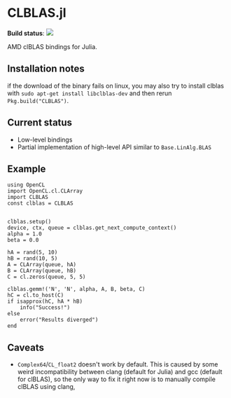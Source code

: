 CLBLAS.jl
============

**Build status**: [![][gitlab-img]][gitlab-url]

[gitlab-img]: https://gitlab.com/JuliaGPU/CLBLAS.jl/badges/master/pipeline.svg
[gitlab-url]: https://gitlab.com/JuliaGPU/CLBLAS.jl/pipelines



AMD clBLAS bindings for Julia.

## Installation notes

if the download of the binary fails on linux, you may also try to install clblas with `sudo apt-get install libclblas-dev` 
and then rerun `Pkg.build("CLBLAS")`.

## Current status

 * Low-level bindings
 * Partial implementation of high-level API similar to `Base.LinAlg.BLAS`

## Example

```
using OpenCL
import OpenCL.cl.CLArray
import CLBLAS
const clblas = CLBLAS


clblas.setup()
device, ctx, queue = clblas.get_next_compute_context()
alpha = 1.0
beta = 0.0

hA = rand(5, 10)
hB = rand(10, 5)
A = CLArray(queue, hA)
B = CLArray(queue, hB)
C = cl.zeros(queue, 5, 5)

clblas.gemm!('N', 'N', alpha, A, B, beta, C)
hC = cl.to_host(C)
if isapprox(hC, hA * hB)
    info("Success!")
else
    error("Results diverged")
end
```

## Caveats

 * `Complex64`/`CL_float2` doesn't work by default. This is caused by some weird incompatibility between clang (default for Julia) and gcc (default for clBLAS), so the only way to fix it right now is to manually compile clBLAS using clang,
